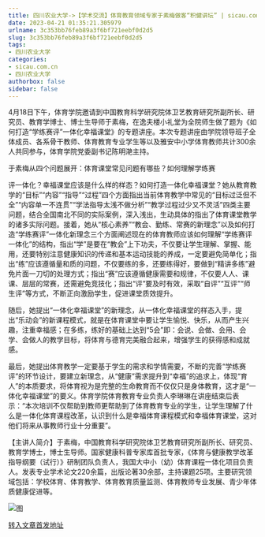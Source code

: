 ```yaml
---
title: 四川农业大学->【学术交流】体育教育领域专家于素梅做客“积健讲坛” | sicau.com.cn
date: 2023-04-21 01:35:21.305979
urlname: 3c353bb76feb89a3f6bf721eebf0d2d5
slug: 3c353bb76feb89a3f6bf721eebf0d2d5
tags: 
- 四川农业大学
categories:
- sicau.com.cn
- 四川农业大学
authorbox: false
sidebar: false
---
```

4月18日下午，体育学院邀请到中国教育科学研究院体卫艺教育研究所副所长、研究员、教育学博士、博士生导师于素梅，在逸夫楼小礼堂为全院师生做了题为《如何打造“学练赛评”一体化幸福课堂》的专题讲座。本次专题讲座由学院领导班子全体成员、各系骨干教师、体育教育专业学生等以及雅安中小学体育教师共计300余人共同参与，体育学院党委副书记陈明滟主持。

于素梅从四个问题展开：体育课堂常见问题有哪些？如何理解学练赛
<!--more-->
评一体化？幸福课堂应该是什么样的样态？如何打造一体化幸福课堂？她从教育教学的“目标”“内容”“指导”“过程”四个方面指出当前体育教学中常见的“目标过泛但不全”“内容单一不连贯”“学法指导太浅不做分析”“教学过程过少又不灵活”四类主要问题，结合全国南北不同的实际案例，深入浅出，生动具体的指出了体育课堂教学的诸多实际问题。接着，她从“核心素养”“教会、勤练、常赛的新理念”以及如何打造“学练赛评”一体化新理念三个方面阐述现在的体育教师应该如何理解“学练赛评一体化”的结构，指出“学”是要在“教会”上下功夫，不仅要让学生理解、掌握、能用，还要特别注意健康知识的传递和基本运动技能的养成，一定要避免简单化；指出“练”应该遵循量和质的问题，不仅要练的多，还要练得好，要做到“精讲多练”避免片面一刀切的处理方式；指出“赛”应该遵循健康需要和规律，不仅要人人、课课、层层的常赛，还需避免竞技化；指出“评”要及时有效，采取“自评”“互评”“师生评”等方式，不断正向激励学生，促进课堂质效提升。

随后，她提出“一体化幸福课堂”的新理念，从一体化幸福课堂的样态入手，提出“乐动会”的新课程模式，就是在体育课堂中要让学生愉悦、快乐，从而产生兴趣，注重幸福感；在多练，练好的基础上达到“5会”即：会说、会做、会用、会学、会做人的教学目标，将体育与德育完美融合起来，增强学生的获得感和成就感。

最后，她提出体育教学一定要基于学生的需求和学情需要，不断的完善“学练赛评”的环节设计，要建立新理念，从“健康”需求提升到“幸福”的追求上，体现“育人”的本质要求，将体育视为是完整的生命教育而不仅仅只是身体教育，这才是“一体化幸福课堂”的要义。体育学院体育教育专业负责人李琳琳在讲座结束后表示：“本次培训不仅帮助到教师更帮助到了体育教育专业的学生，让学生理解了什么是一体化体育课程改革，认识到什么是幸福体育课程模式和幸福体育课堂，这对他们将来从事教师行业十分重要”。

【主讲人简介】于素梅，中国教育科学研究院体卫艺教育研究所副所长、研究员、教育学博士，博士生导师。国家健康科普专家库首批专家，《体育与健康教学改革指导纲要（试行）》研制团队负责人，我国大中小（幼）体育课程一体化项目负责人。发表专业学术论文220余篇，出版论著30余部，主持课题25项。主要研究领域包括：学校体育、体育教学、体育教育质量监测、体育教师专业发展、青少年体质健康促进等。

![图](https://news.sicau.edu.cn/__local/9/76/69/1908399D86C0272027F9ACBA4C5_1E6C352D_18F9A5.png)

[转入文章首发地址](https://news.sicau.edu.cn/info/1078/71879.htm)